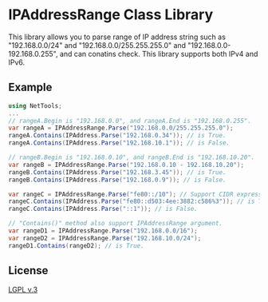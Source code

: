 IPAddressRange Class Library
=============

This library allows you to parse range of IP address string such as "192.168.0.0/24" and "192.168.0.0/255.255.255.0" and "192.168.0.0-192.168.0.255", and can conatins check.
This library supports both IPv4 and IPv6.

Example
-------

```C#
using NetTools;
...
// rangeA.Begin is "192.168.0.0", and rangeA.End is "192.168.0.255".
var rangeA = IPAddressRange.Parse("192.168.0.0/255.255.255.0");
rangeA.Contains(IPAddress.Parse("192.168.0.34")); // is True.
rangeA.Contains(IPAddress.Parse("192.168.10.1")); // is False.

// rangeB.Begin is "192.168.0.10", and rangeB.End is "192.168.10.20".
var rangeB = IPAddressRange.Parse("192.168.0.10 - 192.168.10.20");
rangeB.Contains(IPAddress.Parse("192.168.3.45")); // is True.
rangeB.Contains(IPAddress.Parse("192.168.0.9")); // is False.

var rangeC = IPAddressRange.Parse("fe80::/10"); // Support CIDR expression and IPv6.
rangeC.Contains(IPAddress.Parse("fe80::d503:4ee:3882:c586%3")); // is True.
rangeC.Contains(IPAddress.Parse("::1")); // is False.

// "Contains()" method also support IPAddressRange argument.
var rangeD1 = IPAddressRange.Parse("192.168.0.0/16");
var rangeD2 = IPAddressRange.Parse("192.168.10.0/24");
rangeD1.Contains(rangeD2); // is True.
```

License
-------
[LGPL v.3](LICENSE)
